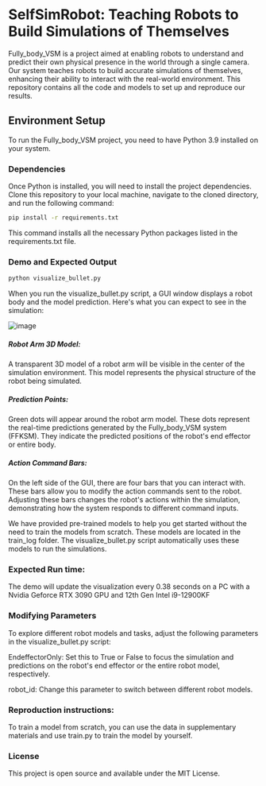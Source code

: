# SelfSimRobot: Teaching Robots to Build Simulations of Themselves

Fully_body_VSM is a project aimed at enabling robots to understand and predict their own physical presence in the world through a single camera. Our system teaches robots to build accurate simulations of themselves, enhancing their ability to interact with the real-world environment. This repository contains all the code and models to set up and reproduce our results.

## Environment Setup

To run the Fully_body_VSM project, you need to have Python 3.9 installed on your system.

### Dependencies

Once Python is installed, you will need to install the project dependencies. Clone this repository to your local machine, navigate to the cloned directory, and run the following command:

```bash
pip install -r requirements.txt
```

This command installs all the necessary Python packages listed in the requirements.txt file.



### Demo and Expected Output

```bash
python visualize_bullet.py
```

When you run the visualize_bullet.py script, a GUI window displays a robot body and the model prediction. Here's what you can expect to see in the simulation:

![image](https://github.com/H-Y-H-Y-H/fully_body_VSM/assets/48082207/4058e3c4-3c53-4ff7-8893-81ade678bef5)

##### Robot Arm 3D Model:
A transparent 3D model of a robot arm will be visible in the center of the simulation environment. This model represents the physical structure of the robot being simulated.

##### Prediction Points: 
Green dots will appear around the robot arm model. These dots represent the real-time predictions generated by the Fully_body_VSM system (FFKSM). They indicate the predicted positions of the robot's end effector or entire body.

##### Action Command Bars:
On the left side of the GUI, there are four bars that you can interact with. These bars allow you to modify the action commands sent to the robot. Adjusting these bars changes the robot's actions within the simulation, demonstrating how the system responds to different command inputs.

We have provided pre-trained models to help you get started without the need to train the models from scratch. These models are located in the train_log folder. The visualize_bullet.py script automatically uses these models to run the simulations.

### Expected Run time:
The demo will update the visualization every 0.38 seconds on a PC with a Nvidia Geforce RTX 3090 GPU and 12th Gen Intel i9-12900KF

### Modifying Parameters
To explore different robot models and tasks, adjust the following parameters in the visualize_bullet.py script:

EndeffectorOnly: Set this to True or False to focus the simulation and predictions on the robot's end effector or the entire robot model, respectively.

robot_id: Change this parameter to switch between different robot models.

### Reproduction instructions:
To train a model from scratch, you can use the data in supplementary materials and use train.py to train the model by yourself.

### License
This project is open source and available under the MIT License.

